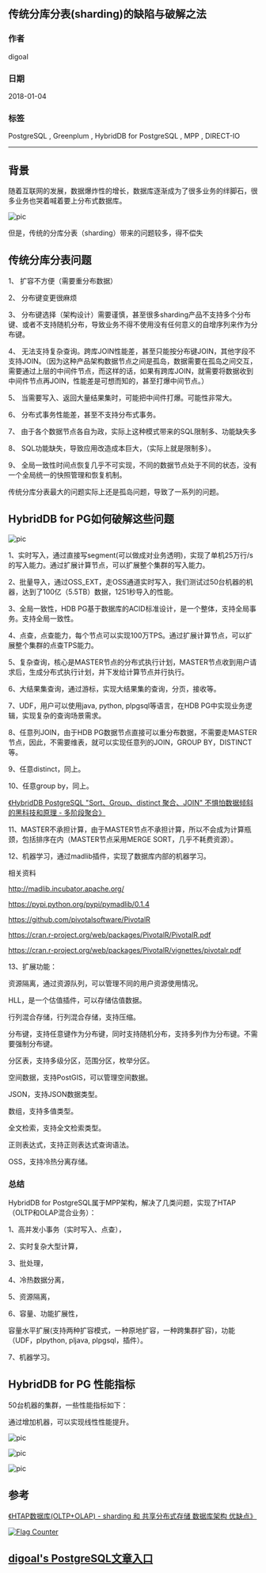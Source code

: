## 传统分库分表(sharding)的缺陷与破解之法  
                          
### 作者                          
digoal                          
                          
### 日期                          
2018-01-04                         
                          
### 标签                          
PostgreSQL , Greenplum , HybridDB for PostgreSQL , MPP , DIRECT-IO    
                          
----                          
                          
## 背景     
随着互联网的发展，数据爆炸性的增长，数据库逐渐成为了很多业务的绊脚石，很多业务也哭着喊着要上分布式数据库。  
  
![pic](../201710/20171013_04_pic_001.jpg)  
  
但是，传统的分库分表（sharding）带来的问题较多，得不偿失  
  
## 传统分库分表问题
  
1、 扩容不方便（需要重分布数据）  
  
2、 分布键变更很麻烦  
  
3、 分布键选择（架构设计）需要谨慎，甚至很多sharding产品不支持多个分布键、或者不支持随机分布，导致业务不得不使用没有任何意义的自增序列来作为分布键。  
  
4、 无法支持复杂查询。跨库JOIN性能差，甚至只能按分布键JOIN，其他字段不支持JOIN。（因为这种产品架构数据节点之间是孤岛，数据需要在孤岛之间交互，需要通过上层的中间件节点，而这样的话，如果有跨库JOIN，就需要将数据收到中间件节点再JOIN，性能差是可想而知的，甚至打爆中间节点。）  
  
5、 当需要写入、返回大量结果集时，可能把中间件打爆。可能性非常大。  
  
6、 分布式事务性能差，甚至不支持分布式事务。  
  
7、 由于各个数据节点各自为政，实际上这种模式带来的SQL限制多、功能缺失多  
  
8、 SQL功能缺失，导致应用改造成本巨大，（实际上就是限制多）。  
  
9、 全局一致性时间点恢复几乎不可实现，不同的数据节点处于不同的状态，没有一个全局统一的快照管理和恢复机制。  
  
传统分库分表最大的问题实际上还是孤岛问题，导致了一系列的问题。  
  
## HybridDB for PG如何破解这些问题  
![pic](20180104_01_pic_001.jpg)  
  
1、实时写入，通过直接写segment(可以做成对业务透明)，实现了单机25万行/s的写入能力。通过扩展计算节点，可以扩展整个集群的写入能力。  
  
  
2、批量导入，通过OSS_EXT，走OSS通道实时写入，我们测试过50台机器的机器，达到了100亿（5.5TB）数据，1251秒导入的性能。   
  
  
3、全局一致性，HDB PG基于数据库的ACID标准设计，是一个整体，支持全局事务。支持全局一致性。  
  
4、点查，点查能力，每个节点可以实现100万TPS。通过扩展计算节点，可以扩展整个集群的点查TPS能力。  
  
5、复杂查询，核心是MASTER节点的分布式执行计划，MASTER节点收到用户请求后，生成分布式执行计划，并下发给计算节点并行执行。  
  
6、大结果集查询，通过游标，实现大结果集的查询，分页，接收等。  
  
7、UDF，用户可以使用java, python, plpgsql等语言，在HDB PG中实现业务逻辑，实现复杂的查询场景需求。  
  
8、任意列JOIN，由于HDB PG数据节点直接可以重分布数据，不需要走MASTER节点，因此，不需要维表，就可以实现任意列的JOIN，GROUP BY，DISTINCT等。  
  
9、任意distinct，同上。  
  
10、任意group by，同上。  
  
[《HybridDB PostgreSQL "Sort、Group、distinct 聚合、JOIN" 不惧怕数据倾斜的黑科技和原理 - 多阶段聚合》](../201711/20171123_01.md)    
  
11、MASTER不承担计算，由于MASTER节点不承担计算，所以不会成为计算瓶颈，包括排序在内（MASTER节点采用MERGE SORT，几乎不耗费资源）。  
  
12、机器学习，通过madlib插件，实现了数据库内部的机器学习。  
  
相关资料  
  
http://madlib.incubator.apache.org/  
  
https://pypi.python.org/pypi/pymadlib/0.1.4  
  
https://github.com/pivotalsoftware/PivotalR  
  
https://cran.r-project.org/web/packages/PivotalR/PivotalR.pdf  
  
https://cran.r-project.org/web/packages/PivotalR/vignettes/pivotalr.pdf  
  
13、扩展功能：  
  
资源隔离，通过资源队列，可以管理不同的用户资源使用情况。  
  
HLL，是一个估值插件，可以存储估值数据。  
  
行列混合存储，行列混合存储，支持压缩。  
  
分布键，支持任意键作为分布键，同时支持随机分布，支持多列作为分布键。不需要强制分布键。  
  
分区表，支持多级分区，范围分区，枚举分区。  
  
空间数据，支持PostGIS，可以管理空间数据。  
  
JSON，支持JSON数据类型。  
  
数组，支持多值类型。  
  
全文检索，支持全文检索类型。  
  
正则表达式，支持正则表达式查询语法。  
  
OSS，支持冷热分离存储。  
  
### 总结
HybridDB for PostgreSQL属于MPP架构，解决了几类问题，实现了HTAP（OLTP和OLAP混合业务）：  
  
  
1、高并发小事务（实时写入、点查），  
  
2、实时复杂大型计算，  
  
3、批处理，  
  
4、冷热数据分离，  
  
5、资源隔离，  
  
6、容量、功能扩展性，  
  
容量水平扩展(支持两种扩容模式，一种原地扩容，一种跨集群扩容)，功能（UDF，plpython, pljava, plpgsql，插件）。  
  
7、机器学习。  
  
  
## HybridDB for PG 性能指标  
50台机器的集群，一些性能指标如下：  
  
通过增加机器，可以实现线性性能提升。  
  
![pic](20180104_01_pic_002.jpg)  
  
![pic](20180104_01_pic_003.jpg)  
  
![pic](20180104_01_pic_004.jpg)  
  
  
## 参考  
  
[《HTAP数据库(OLTP+OLAP) - sharding 和 共享分布式存储 数据库架构 优缺点》](../201710/20171013_04.md)    
  
  
  
<a rel="nofollow" href="http://info.flagcounter.com/h9V1"  ><img src="http://s03.flagcounter.com/count/h9V1/bg_FFFFFF/txt_000000/border_CCCCCC/columns_2/maxflags_12/viewers_0/labels_0/pageviews_0/flags_0/"  alt="Flag Counter"  border="0"  ></a>  
  
  
  
  
## [digoal's PostgreSQL文章入口](https://github.com/digoal/blog/blob/master/README.md "22709685feb7cab07d30f30387f0a9ae")
  
